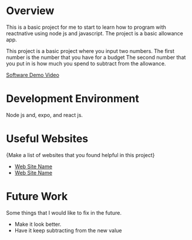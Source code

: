 # Overview

This is a basic project for me to start to learn how to program with reactnative using node js and javascript.
The project is a basic allowance app.

This project is a basic project where you input two numbers. The first number is the number that you have for a budget
The second number that you put in is how much you spend to subtract from the allowance.

[Software Demo Video](http://youtube.link.goes.here)

# Development Environment

Node js and, expo, and react js.

# Useful Websites

{Make a list of websites that you found helpful in this project}
* [Web Site Name](http://url.link.goes.here)
* [Web Site Name](http://url.link.goes.here)

# Future Work

Some things that I would like to fix in the future. 
* Make it look better.
* Have it keep subtracting from the new value